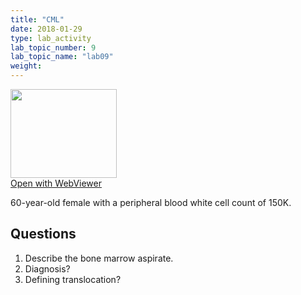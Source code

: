 ```yaml
---
title: "CML"
date: 2018-01-29
type: lab_activity
lab_topic_number: 9
lab_topic_name: "lab09"
weight: 
---
```

<div class="entrybody">
<div class="thumbnail"><a href="http://virtualslides.cumc.columbia.edu/Heme%20Path%2005.svs/view.apml?" target="_blank"><img alt="" src="http://pathologylab.ccnmtl.columbia.edu/assets/images/slide_hemepath5.jpg" width="170" height="142" class="mt-image-left"></a><br><a href="http://virtualslides.cumc.columbia.edu/Heme%20Path%2005.svs/view.apml?" target="_blank">Open with WebViewer</a></div>

<p>60-year-old female with a peripheral blood white cell count of 150K.<br clear="all"></p>

<h2>Questions</h2>


<ol>
<li> Describe the bone marrow aspirate.</li>
<li> Diagnosis?</li>
<li> Defining translocation?</li>
</ol>


						
</div>
